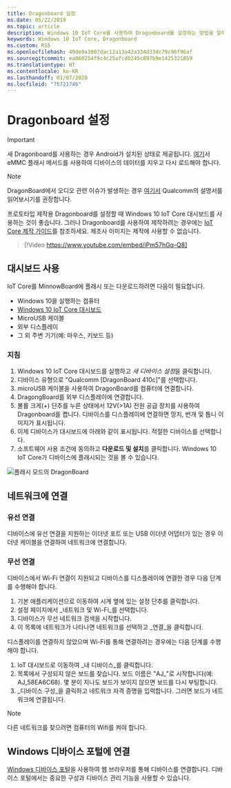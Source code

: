 ```yaml
---
title: Dragonboard 설정
ms.date: 05/22/2019
ms.topic: article
description: Windows 10 IoT Core를 사용하여 Dragonboard를 설정하는 방법을 알아봅니다.
keywords: Windows 10 IoT Core, Dragonboard
ms.custom: RS5
ms.openlocfilehash: 49de9a3007dac12a13a42a334d33dc79c96f96af
ms.sourcegitcommit: ea060254f9c4c25afcd0245c897b9e1425321859
ms.translationtype: HT
ms.contentlocale: ko-KR
ms.lasthandoff: 01/07/2020
ms.locfileid: "75721746"
---
```

# <a name="setting-up-a-dragonboard"></a>Dragonboard 설정

> [!IMPORTANT]
> 새 Dragonboard를 사용하는 경우 Android가 설치된 상태로 제공됩니다. [여기](https://docs.microsoft.com/windows/iot-core/tutorials/qualcomm)서 eMMC 플래시 메서드를 사용하여 디바이스의 데이터를 지우고 다시 로드해야 합니다.

> [!NOTE]
> DragonBoard에서 오디오 관련 이슈가 발생하는 경우 [여기서](https://developer.qualcomm.com/download/db410c/stereo-connector-and-audio-routing-application-note.pdf) Qualcomm의 설명서를 읽어보시기를 권장합니다. 

프로토타입 제작용 Dragonboard를 설정할 때 Windows 10 IoT Core 대시보드를 사용하는 것이 좋습니다. 그러나 Dragonboard를 사용하여 제작하려는 경우에는 [IoT Core 제작 가이드](https://docs.microsoft.com/windows-hardware/manufacture/iot/iot-core-manufacturing-guide)를 참조하세요. 제조사 이미지는 제작에 사용할 수 없습니다.
<br>
> [!Video https://www.youtube.com/embed/iPm57hGq-Q8]

## <a name="using-the-dashboard"></a>대시보드 사용

IoT Core를 MinnowBoard에 플래시 또는 다운로드하려면 다음이 필요합니다.
* Windows 10을 실행하는 컴퓨터 
* [Windows 10 IoT Core 대시보드](https://docs.microsoft.com/windows/iot-core/downloads)
* MicroUSB 케이블
* 외부 디스플레이
* 그 외 주변 기기(예: 마우스, 키보드 등)

### <a name="instructions"></a>지침

1. Windows 10 IoT Core 대시보드를 실행하고 *새 디바이스 설정*을 클릭합니다.
2. 디바이스 유형으로 "Qualcomm [DragonBoard 410c]"를 선택합니다.
3. microUSB 케이블을 사용하여 DragonBoard를 컴퓨터에 연결합니다.
4. DragongBoard를 외부 디스플레이에 연결합니다.
5. 볼륨 크게(+) 단추를 누른 상태에서 12V(>1A) 전원 공급 장치를 사용하여 Dragonboard를 켭니다. 디바이스를 디스플레이에 연결하면 망치, 번개 및 톱니 이미지가 표시됩니다.
6. 이제 디바이스가 대시보드에 아래와 같이 표시됩니다. 적절한 디바이스를 선택합니다.
7. 소프트웨어 사용 조건에 동의하고 **다운로드 및 설치**를 클릭합니다. Windows 10 IoT Core가 디바이스에 플래시되는 것을 볼 수 있습니다.

![플래시 모드의 DragonBoard](../media/DeviceSetup/db4.png)

## <a name="connect-to-a-network"></a>네트워크에 연결
### <a name="wired-connection"></a>유선 연결
디바이스에 유선 연결을 지원하는 이더넷 포트 또는 USB 이더넷 어댑터가 있는 경우 이더넷 케이블을 연결하여 네트워크에 연결합니다.

### <a name="wireless-connection"></a>무선 연결
디바이스에서 Wi-Fi 연결이 지원되고 디바이스를 디스플레이에 연결한 경우 다음 단계를 수행해야 합니다.

1. 기본 애플리케이션으로 이동하여 시계 옆에 있는 설정 단추를 클릭합니다.
2. 설정 페이지에서 _네트워크 및 Wi-Fi_를 선택합니다.
3. 디바이스가 무선 네트워크 검색을 시작합니다.
4. 이 목록에 네트워크가 나타나면 네트워크를 선택하고 _연결_을 클릭합니다.

디스플레이를 연결하지 않았으며 Wi-Fi를 통해 연결하려는 경우에는 다음 단계를 수행해야 합니다.

1. IoT 대시보드로 이동하여 _내 디바이스_를 클릭합니다.
2. 목록에서 구성되지 않은 보드를 찾습니다. 보드 이름은 "AJ_"로 시작합니다(예: AJ_58EA6C68). 몇 분이 지나도 보드가 보이지 않으면 보드를 다시 부팅합니다.
3. _디바이스 구성_을 클릭하고 네트워크 자격 증명을 입력합니다. 그러면 보드가 네트워크에 연결됩니다.

> [!NOTE]
> 다른 네트워크를 찾으려면 컴퓨터의 Wifi를 켜야 합니다.

## <a name="connect-to-windows-device-portal"></a>Windows 디바이스 포털에 연결

[Windows 디바이스 포털](../manage-your-device/DevicePortal.md)을 사용하여 웹 브라우저를 통해 디바이스를 연결합니다. 디바이스 포털에서는 중요한 구성과 디바이스 관리 기능을 사용할 수 있습니다. 

